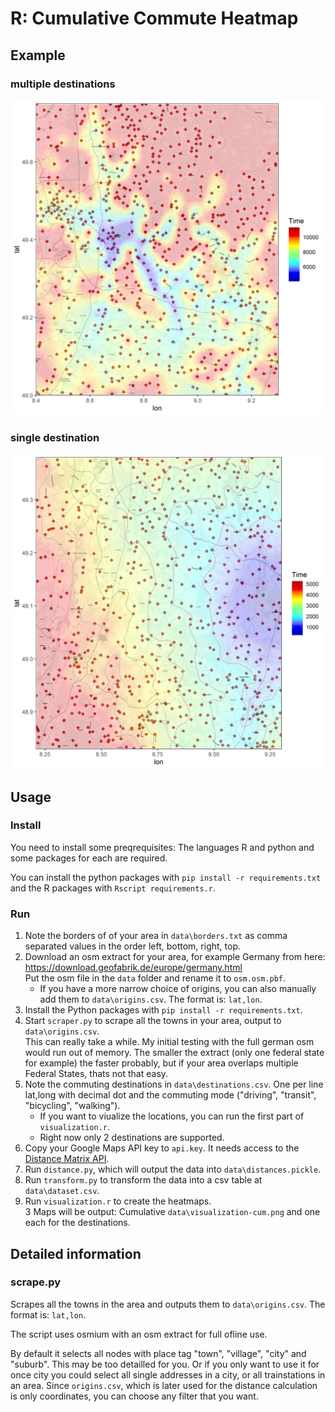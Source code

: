 # R: Cumulative Commute Heatmap

## Example

### multiple destinations

![](./.github/visualization-cum.png)

### single destination

![](./.github/visualization-1.png)

## Usage

### Install

You need to install some preqrequisites: The languages R and python and some packages for each are required.

You can install the python packages with `pip install -r requirements.txt` and the R packages with `Rscript requirements.r`.

### Run

1. Note the borders of of your area in `data\borders.txt` as comma separated values in the order left, bottom, right, top.
2. Download an osm extract for your area, for example Germany from here: https://download.geofabrik.de/europe/germany.html<br>Put the osm file in the `data` folder and rename it to `osm.osm.pbf`.
    * If you have a more narrow choice of origins, you can also manually add them to `data\origins.csv`. The format is: `lat,lon`.
3. Install the Python packages with `pip install -r requirements.txt`.
4. Start `scraper.py` to scrape all the towns in your area, output to `data\origins.csv`.<br>This can really take a while. My initial testing with the full german osm would run out of memory. The smaller the extract (only one federal state for example) the faster probably, but if your area overlaps multiple Federal States, thats not that easy.
5. Note the commuting destinations in `data\destinations.csv`. One per line lat,long with decimal dot and the commuting mode ("driving", "transit", "bicycling", "walking").
    * If you want to viualize the locations, you can run the first part of `visualization.r`.
    * Right now only 2 destinations are supported.
6. Copy your Google Maps API key to `api.key`. It needs access to the [Distance Matrix API](https://developers.google.com/maps/documentation/distance-matrix/overview).
7. Run `distance.py`, which will output the data into `data\distances.pickle`.
8. Run `transform.py` to transform the data into a csv table at `data\dataset.csv`.
9. Run `visualization.r` to create the heatmaps.<br> 3 Maps will be output: Cumulative `data\visualization-cum.png` and one each for the destinations.

## Detailed information

### scrape.py

Scrapes all the towns in the area and outputs them to `data\origins.csv`. The format is: `lat,lon`.

The script uses osmium with an osm extract for full ofline use.

By default it selects all nodes with place tag "town", "village", "city" and "suburb". This may be too detailled for you. Or if you only want to use it for once city you could select all single addresses in a city, or all trainstations in an area. Since `origins.csv`, which is later used for the distance calculation is only coordinates, you can choose any filter that you want.
